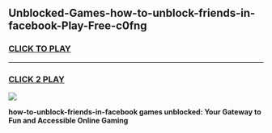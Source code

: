 
## Unblocked-Games-how-to-unblock-friends-in-facebook-Play-Free-c0fng
<h3>
<a href="https://premium76.site?title=how-to-unblock-friends-in-facebook&ref=10A">CLICK TO PLAY</a></h3>
<hr>

<h3>
<a href="https://premium76.site?title=how-to-unblock-friends-in-facebook&ref=10A">CLICK 2 PLAY</a>
  
</h3>

<a href="https://premium76.site?title=how-to-unblock-friends-in-facebook&ref=10A"><img src="https://clearcache.store/games.png"></a>


**how-to-unblock-friends-in-facebook games unblocked: Your Gateway to Fun and Accessible Online Gaming**
